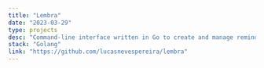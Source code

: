 ```yaml
---
title: "Lembra"
date: "2023-03-29"
type: projects
desc: "Command-line interface written in Go to create and manage reminders from terminal."
stack: "Golang"
link: "https://github.com/lucasnevespereira/lembra"
---
```

